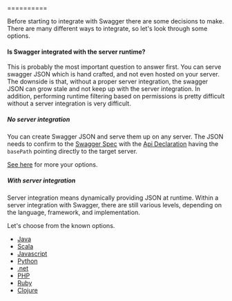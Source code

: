 ==========

Before starting to integrate with Swagger there are some decisions to make.  There are many different ways to integrate, so let's look through some options.

####  Is Swagger integrated with the server runtime?

This is probably the most important question to answer first.  You can serve swagger JSON which is hand crafted, and not even hosted on your server.  The downside is that, without a proper server integration, the swagger JSON can grow stale and not keep up with the server integration.  In addition, performing runtime filtering based on permissions is pretty difficult without a server integration is very difficult.

##### No server integration

You can create Swagger JSON and serve them up on any server.  The JSON needs to confirm to the [Swagger Spec](Resource-Listing) with the [Api Declaration](API-Declaration) having the `basePath` pointing directly to the target server.

[See here](No-server-Integrations) for more your options.

##### With server integration

Server integration means dynamically providing JSON at runtime.  Within a server integration with Swagger, there are still various levels, depending on the language, framework, and implementation.

Let's choose from the known options.

- [Java](Java-Integrations)
- [Scala](Scala-Integrations)
- [Javascript](Javascript-Integrations)
- [Python](Python-Integrations)
- [.net](Dot-Net-Integrations)
- [PHP](PHP-Integrations)
- [Ruby](Ruby-Integrations)
- [Clojure](Clojure-Integrations)